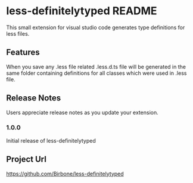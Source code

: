 # less-definitelytyped README

This small extension for visual studio code generates type definitions for less files.

## Features

When you save any .less file related .less.d.ts file will be generated in the same folder containing definitions for all classes which were used in .less file.

## Release Notes

Users appreciate release notes as you update your extension.

### 1.0.0

Initial release of less-definitelytyped

## Project Url

https://github.com/Birbone/less-definitelytyped
